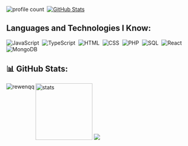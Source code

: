 ![profile count](https://komarev.com/ghpvc/?username=rewenqq&color=blue)&nbsp;
[![GitHub Stats](https://img.shields.io/github/followers/rewenqq?label=follow&style=social)](https://github.com/rewenqq)&nbsp;

## Languages and Technologies I Know:
![JavaScript](https://img.shields.io/badge/-JavaScript-05122A?style=flat&logo=javascript)&nbsp;
![TypeScript](https://img.shields.io/badge/-TypeScript-05122A?style=flat&logo=typescript&logoColor=007ACC)&nbsp;
![HTML](https://img.shields.io/badge/-HTML-05122A?style=flat&logo=HTML5)&nbsp;
![CSS](https://img.shields.io/badge/-CSS-05122A?style=flat&logo=CSS3)&nbsp;
![PHP](https://img.shields.io/badge/-PHP-05122A?style=flat&logo=PHP)&nbsp;
![SQL](https://img.shields.io/badge/-SQL-05122A?style=flat&logo=MySQL)&nbsp;
![React](https://img.shields.io/badge/React-05122A?style=flat&logo=react)&nbsp;
![MongoDB](https://img.shields.io/badge/-MongoDB-05122A?style=flat&logo=mongodb)&nbsp;

## :bar_chart: GitHub Stats:
<p>
  <img align="left" src="https://github-readme-stats.vercel.app/api/top-langs?username=rewenqq&show_icons=true&theme=dark&locale=en&layout=compact" alt="rewenqq" />
</p>
<p align="left">
  <img src="https://github-readme-stats.vercel.app/api?username=rewenqq&count_private=true&show_icons=true&theme=dark&hide_border=true" width="%100" height="150px" alt="stats" />
  <img src="https://github-profile-trophy.vercel.app/?username=rewenqq&theme=radical" />
</p>
